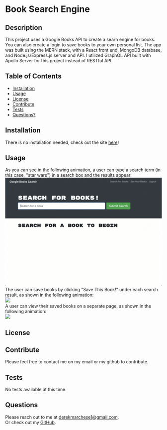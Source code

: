 # Book Search Engine

## Description
This project uses a Google Books API to create a searh engine for books. You can also create a login to save books to your own personal list. The app was built using the MERN stack, with a React front end, MongoDB database, and Node.js/Express.js server and API. I utilized GraphQL API built with Apollo Server for this project instead of RESTful API. 

## Table of Contents
  * [Installation](#installation)
  * [Usage](#usage)
  * [License](#license)
  * [Contribute](#contributions)
  * [Tests](#tests)
  * [Questions?](#questions)

## Installation
There is no installation needed, check out the site <a href="https://mighty-retreat-07184-f8fbfd6353e9.herokuapp.com/" target="_blank">here</a>!

## Usage
As you can see in the following animation, a user can type a search term (in this case, "star wars") in a search box and the results appear: <br>
<a href="https://mighty-retreat-07184-f8fbfd6353e9.herokuapp.com/" target="_blank"><img src='./assets/demo-01.gif'></a> <br>
The user can save books by clicking "Save This Book!" under each search result, as shown in the following animation:<br>
<a href="https://mighty-retreat-07184-f8fbfd6353e9.herokuapp.com/" target="_blank"><img src='./assets/demo-02.gif'></a> <br>
A user can view their saved books on a separate page, as shown in the following animation:<br>
<a href="https://mighty-retreat-07184-f8fbfd6353e9.herokuapp.com/" target="_blank"><img src='./assets/demo-03.gif'></a>

## License

## Contribute
Please feel free to contact me on my email or my github to contribute.

## Tests
No tests available at this time.

## Questions
Please reach out to me at derekmarchese1@gmail.com.<br>
Or check out my <a href="https://github.com/dtm589">GitHub</a>.